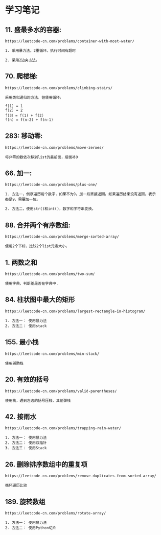 # 学习笔记


## 11. 盛最多水的容器:

    https://leetcode-cn.com/problems/container-with-most-water/
    
    1. 采用暴力法，2重循环。执行时间有超时
    
    2. 采用2边夹击法。
    

## 70.  爬楼梯:
    
    https://leetcode-cn.com/problems/climbing-stairs/
    
    采用类似递归的方法，但使用循环。
    
    f(1) = 1
    f(2) = 2
    f(3）= f(1) + f(2)
    f(n) = f(n-2) + f(n-1)
    
## 283: 移动零:
    
    https://leetcode-cn.com/problems/move-zeroes/
    
    将非零的数依次移到list的最前面，后面补0
    
## 66. 加一:

    https://leetcode-cn.com/problems/plus-one/
    
    1. 方法一，倒序遍历每个数字，如果不为9，加一后直接返回。如果遍历结束没有返回，表示都是9，需要加一位。
    
    2. 方法二，使用str()和int()，数字和字符串变换。
    
## 88. 合并两个有序数组:

    https://leetcode-cn.com/problems/merge-sorted-array/
    
    使用2个下标，比较2个list元素大小，
    
## 1. 两数之和
    
    https://leetcode-cn.com/problems/two-sum/
    
    使用字典，判断差是否在字典中.
    
## 84. 柱状图中最大的矩形

    https://leetcode-cn.com/problems/largest-rectangle-in-histogram/
    
    1. 方法一： 使用暴力法
    2. 方法二： 使用stack
    
## 155. 最小栈

    https://leetcode-cn.com/problems/min-stack/
    
    使用辅助栈
    
## 20. 有效的括号

    https://leetcode-cn.com/problems/valid-parentheses/
    
    使用栈，遇到左边的括号压栈，其他弹栈
    
## 42. 接雨水

    https://leetcode-cn.com/problems/trapping-rain-water/
    
    1. 方法一： 使用暴力法
    2. 方法二： 使用双指针
    3. 方法三： 使用Stack
    
## 26. 删除排序数组中的重复项

    https://leetcode-cn.com/problems/remove-duplicates-from-sorted-array/
    
    循环遍历比较
    
## 189. 旋转数组

    https://leetcode-cn.com/problems/rotate-array/
    
    1. 方法一： 使用暴力法
    2. 方法二： 使用Python切片
    
    
    